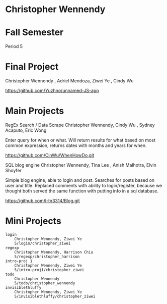 Christopher Wennendy
===============================
Fall Semester
===========================
Period 5

Final Project
===================

Christopher Wennendy , Adriel Mendoza, Ziwei Ye , Cindy Wu

https://github.com/Yuzhno/unnamed-JS-app

Main Projects
===================
RegEx Search / Data Scrape
Christopher Wennendy, Cindy Wu , Sydney Acaputo, Eric Wong

Enter query for when or what. Will return results for what based on most common expression, returns dates with months and years for when.

https://github.com/CinWu/WhenHowDo.git

SQL blog engine
Christopher Wennendy, Tina Lee , Anish Malhotra, Elvin Shoyfer

Simple blog engine, able to login and post. Searches for posts based on user and title. Replaced comments with ability to login/register, because we thought both served the same function with putting info in a sql database.

https://github.com/l-tn3314/Blog.git

Mini Projects
==================

    login
        Christopher Wennendy, Ziwei Ye
        5/login/christopher_ziwei
    regexp
        Christopher Wennendy, Harrison Chiu
        5/regexp/christopher_harrison
    intro-proj 1
        Christopher Wennendy, Ziwei Ye
        5/intro-proj1/christopher_ziwei
    todo
        Christopher Wennendy
        5/todo/christopher_wennendy
    invisiblethluffy    
        Christopher Wennendy, Ziwei Ye
        5/invisiblethluffy/christopher_ziwei
